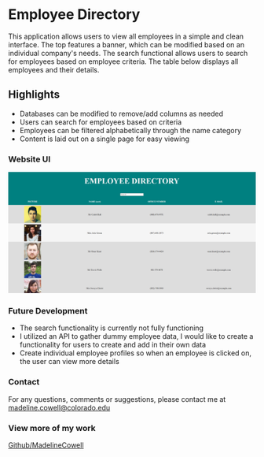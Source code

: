 # Employee Directory 

This application allows users to view all employees in a simple and clean interface. The top features a banner, which can be modified based on an individual company's needs. The search functional allows users to search for employees based on employee criteria. The table below displays all employees and their details. 

## Highlights

* Databases can be modified to remove/add columns as needed
* Users can search for employees based on criteria
* Employees can be filtered alphabetically through the name category
* Content is laid out on a single page for easy viewing

### Website UI

![Main Tab](./public/images/Main.PNG)

### Future Development
* The search functionality is currently not fully functioning
* I utilized an API to gather dummy employee data, I would like to create a functionality for users to create and add in their own data
* Create individual employee profiles so when an employee is clicked on, the user can view more details

### Contact

For any questions, comments or suggestions, please contact me at madeline.cowell@colorado.edu

### View more of my work
[Github/MadelineCowell](https://github.com/MadelineCowell)
